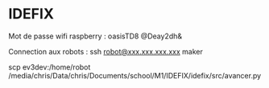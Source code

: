 # IDEFIX

Mot de passe wifi raspberry :
    oasisTD8
    @Deay2dh&
    
Connection aux robots :
	ssh robot@xxx.xxx.xxx.xxx
	maker

scp ev3dev:/home/robot /media/chris/Data/chris/Documents/school/M1/IDEFIX/idefix/src/avancer.py
